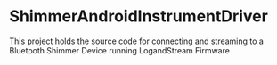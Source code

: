# ShimmerAndroidInstrumentDriver

This project holds the source code for connecting and streaming to a Bluetooth Shimmer Device running LogandStream Firmware
